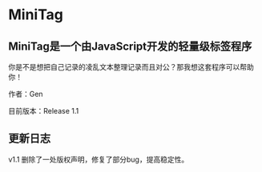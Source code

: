 <h1>MiniTag</h1>
<h2>MiniTag是一个由JavaScript开发的轻量级标签程序</h2>
<p>你是不是想把自己记录的凌乱文本整理记录而且对公？那我想这套程序可以帮助你！</p>
<p>作者：Gen</p>
<p>目前版本：Release 1.1</p>
<h2>更新日志</h2>
<p>v1.1 删除了一处版权声明，修复了部分bug，提高稳定性。
<br>
